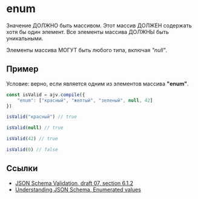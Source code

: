 # enum
Значение ДОЛЖНО быть массивом. Этот массив ДОЛЖЕН содержать хотя бы один элемент. Все элементы массива ДОЛЖНЫ быть уникальными.

Элементы массива МОГУТ быть любого типа, включая *"null"*.

## Пример
Условие: верно, если является одним из элементов массива **"enum"**.

```js
const isValid = ajv.compile({
    "enum": ["красный", "желтый", "зеленый", null, 42]
})
```

```js
isValid("красный") // true
```

```js
isValid(null) // true
```

```js
isValid(42) // true
```

```js
isValid(0) // false
```

## Ссылки
- [JSON Schema Validation, draft 07, section 6.1.2](https://json-schema.org/draft-07/json-schema-validation.html#rfc.section.6.1.2)
- [Understanding JSON Schema, Enumerated values](https://json-schema.org/understanding-json-schema/reference/generic.html#enumerated-values)
